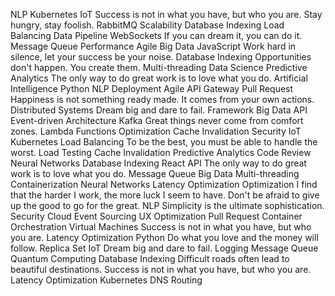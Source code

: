 NLP Kubernetes IoT Success is not in what you have, but who you are. Stay hungry, stay foolish. RabbitMQ Scalability Database Indexing Load Balancing Data Pipeline WebSockets If you can dream it, you can do it. Message Queue
Performance Agile Big Data JavaScript Work hard in silence, let your success be your noise. Database Indexing Opportunities don't happen. You create them. Multi-threading Data Science Predictive Analytics The only way to do great work is to love what you do. Artificial Intelligence Python
NLP Deployment Agile API Gateway Pull Request Happiness is not something ready made. It comes from your own actions. Distributed Systems Dream big and dare to fail. Framework Big Data API
Event-driven Architecture Kafka Great things never come from comfort zones. Lambda Functions Optimization Cache Invalidation Security IoT Kubernetes
Load Balancing To be the best, you must be able to handle the worst. Load Testing Cache Invalidation Predictive Analytics Code Review Neural Networks Database Indexing
React API The only way to do great work is to love what you do. Message Queue Big Data
Multi-threading Containerization Neural Networks Latency Optimization Optimization I find that the harder I work, the more luck I seem to have. Don't be afraid to give up the good to go for the great. NLP Simplicity is the ultimate sophistication. Security Cloud Event Sourcing UX Optimization Pull Request Container Orchestration
Virtual Machines Success is not in what you have, but who you are. Latency Optimization Python Do what you love and the money will follow. Replica Set IoT
Dream big and dare to fail. Logging Message Queue Quantum Computing Database Indexing Difficult roads often lead to beautiful destinations. Success is not in what you have, but who you are. Latency Optimization Kubernetes DNS Routing
